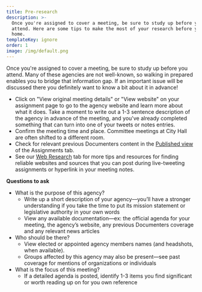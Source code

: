 ```yaml
---
title: Pre-research
description: >-
  Once you're assigned to cover a meeting, be sure to study up before you
  attend. Here are some tips to make the most of your research before you leave
  home.
templateKey: ignore
order: 1
image: /img/default.png
---
```


Once you're assigned to cover a meeting, be sure to study up before you attend. Many of these agencies are not well-known, so walking in prepared enables you to bridge that information gap. If an important issue will be discussed there you definitely want to know a bit about it in advance!

- Click on "View original meeting details" or "View website" on your assignment page to go to the agency website and learn more about what it does. Take a moment to write out a 1-3 sentence description of the agency in advance of the meeting, and you've already completed something that can turn into one of your tweets or notes entries.
- Confirm the meeting time and place. Committee meetings at City Hall are often shifted to a different room.
- Check for relevant previous Documenters content in the [Published view ](https://chicago.documenters.org/assignments/?alt=true)of the Assignments tab.
- See our [Web Research](https://fieldguide.documenters.org/on-assignment/web-research/) tab for more tips and resources for finding reliable websites and sources that you can post during live-tweeting assignments or hyperlink in your meeting notes.

**Questions to ask**

- What is the purpose of this agency?
  - Write up a short description of your agency––you’ll have a stronger understanding if you take the time to put its mission statement or legislative authority in your own words
  - View any available documentation—ex: the official agenda for your meeting, the agency’s website, any previous Documenters coverage and any relevant news articles
- Who should be there?
  - View elected or appointed agency members names (and headshots, when available).
  - Groups affected by this agency may also be present—see past coverage for mentions of organizations or individuals
- What is the focus of this meeting?
  - If a detailed agenda is posted, identify 1-3 items you find significant or worth reading up on for you own reference
